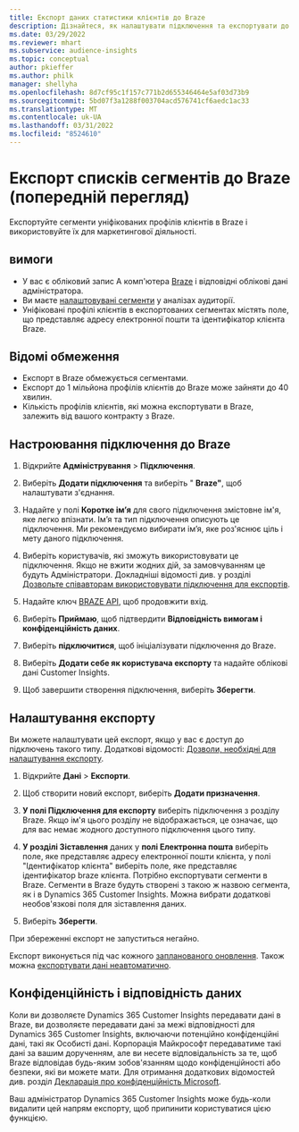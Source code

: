 ```yaml
---
title: Експорт даних статистики клієнтів до Braze
description: Дізнайтеся, як налаштувати підключення та експортувати до Braze.
ms.date: 03/29/2022
ms.reviewer: mhart
ms.subservice: audience-insights
ms.topic: conceptual
author: pkieffer
ms.author: philk
manager: shellyha
ms.openlocfilehash: 8d7cf95c1f157c771b2d655346464e5af03d73b9
ms.sourcegitcommit: 5bd07f3a1288f003704acd576741cf6aedc1ac33
ms.translationtype: MT
ms.contentlocale: uk-UA
ms.lasthandoff: 03/31/2022
ms.locfileid: "8524610"
---
```

# <a name="export-segment-lists-to-braze-preview"></a>Експорт списків сегментів до Braze (попередній перегляд)

Експортуйте сегменти уніфікованих профілів клієнтів в Braze і використовуйте їх для маркетингової діяльності.

## <a name="prerequisites"></a>вимоги

-   У вас є обліковий запис А комп'ютера [Braze](https://www.braze.com/) і відповідні облікові дані адміністратора.
-   Ви маєте [налаштовувані сегменти](segments.md) у аналізах аудиторії.
-   Уніфіковані профілі клієнтів в експортованих сегментах містять поле, що представляє адресу електронної пошти та ідентифікатор клієнта Braze. 

## <a name="known-limitations"></a>Відомі обмеження

- Експорт в Braze обмежується сегментами.
- Експорт до 1 мільйона профілів клієнтів до Braze може зайняти до 40 хвилин. 
- Кількість профілів клієнтів, які можна експортувати в Braze, залежить від вашого контракту з Braze.

## <a name="set-up-connection-to-braze"></a>Настроювання підключення до Braze

1. Відкрийте **Адміністрування** > **Підключення**.

1. Виберіть **Додати підключення** та виберіть " **Braze"**, щоб налаштувати з'єднання.

1. Надайте у полі **Коротке ім’я** для свого підключення змістовне ім'я, яке легко впізнати. Ім’я та тип підключення описують це підключення. Ми рекомендуємо вибирати ім’я, яке роз'яснює ціль і мету даного підключення.

1. Виберіть користувачів, які зможуть використовувати це підключення. Якщо не вжити жодних дій, за замовчуванням це будуть Адміністратори. Докладніші відомості див. у розділі [Дозвольте співавторам використовувати підключення для експортів](connections.md#allow-contributors-to-use-a-connection-for-exports).

1. Надайте ключ [BRAZE API](https://www.braze.com/docs/api/basics/), щоб продовжити вхід. 

1. Виберіть **Приймаю**, щоб підтвердити **Відповідність вимогам і конфіденційність даних**.

1. Виберіть **підключитися**, щоб ініціалізувати підключення до Braze.

1. Виберіть **Додати себе як користувача експорту** та надайте облікові дані Customer Insights.

1. Щоб завершити створення підключення, виберіть **Зберегти**.

## <a name="configure-an-export"></a>Налаштування експорту

Ви можете налаштувати цей експорт, якщо у вас є доступ до підключень такого типу. Додаткові відомості: [Дозволи, необхідні для налаштування експорту](export-destinations.md#set-up-a-new-export).

1. Відкрийте **Дані** > **Експорти**.

1. Щоб створити новий експорт, виберіть **Додати призначення**.

1. **У полі Підключення для експорту** виберіть підключення з розділу Braze. Якщо ім'я цього розділу не відображається, це означає, що для вас немає жодного доступного підключення цього типу.  

3. **У розділі Зіставлення** даних у **полі Електронна пошта** виберіть поле, яке представляє адресу електронної пошти клієнта, у полі "Ідентифікатор клієнта" виберіть поле, яке представляє ідентифікатор braze клієнта. Потрібно експортувати сегменти в Braze. Сегменти в Braze будуть створені з такою ж назвою сегмента, як і в Dynamics 365 Customer Insights. Можна вибрати додаткові необов'язкові поля для зіставлення даних. 

1. Виберіть **Зберегти**.

При збереженні експорт не запуститься негайно.

Експорт виконується під час кожного [запланованого оновлення](system.md#schedule-tab). Також можна [експортувати дані неавтоматично](export-destinations.md#run-exports-on-demand). 


## <a name="data-privacy-and-compliance"></a>Конфіденційність і відповідність даних

Коли ви дозволяєте Dynamics 365 Customer Insights передавати дані в Braze, ви дозволяєте передавати дані за межі відповідності для Dynamics 365 Customer Insights, включаючи потенційно конфіденційні дані, такі як Особисті дані. Корпорація Майкрософт передаватиме такі дані за вашим дорученням, але ви несете відповідальність за те, щоб Braze відповідав будь-яким зобов'язанням щодо конфіденційності або безпеки, які ви можете мати. Для отримання додаткових відомостей див. розділ [Декларація про конфіденційність Microsoft](https://go.microsoft.com/fwlink/?linkid=396732).

Ваш адміністратор Dynamics 365 Customer Insights може будь-коли видалити цей напрям експорту, щоб припинити користуватися цією функцією.

